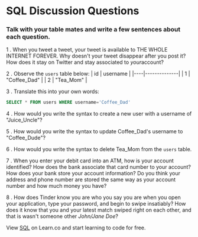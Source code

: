 # SQL Discussion Questions

### Talk with your table mates and write a few sentences about each question.

1 . When you tweet a tweet, your tweet is available to THE WHOLE INTERNET FOREVER. Why doesn't your tweet disappear after you post it? How does it stay on Twitter and stay associated to ​_your_​ account?

2 . Observe the `users` table below:
| id | username     |
|----|--------------|
| 1  | "Coffee_Dad" |
| 2  | "Tea_Mom"    |

3 . Translate this into your own words:
```sql
SELECT * FROM users WHERE username='Coffee_Dad'
```

4 . How would you write the syntax to create a new user with a username of "Juice_Uncle"?

5 . How would you write the syntax to update Coffee_Dad's username to "Coffee_Dude"?

6 . How would you write the syntax to delete Tea_Mom from the `users` table.

7 . When you enter your debit card into an ATM, how is your account identified? How does the bank associate that card number to your account? How does your bank store your account information? Do you think your address and phone number are stored the same way as your account number and how much money you have?

8 . How does Tinder know you are who you say you are when you open your application, type your password, and begin to swipe insatiably? How does it know that you and your latest match swiped right on each other, and that is wasn't someone other _John/Jane Doe_?

<p class='util--hide'>View <a href='https://learn.co/lessons/week-2-day-3-discussion'>SQL</a> on Learn.co and start learning to code for free.</p>
